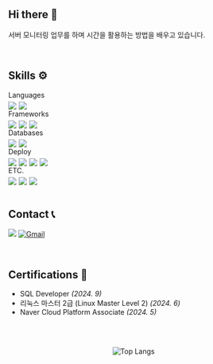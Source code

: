 ## Hi there 👋
서버 모니터링 업무를 하며 시간을 활용하는 방법을 배우고 있습니다.


<br>


## Skills ⚙
<div style="font-size: 1em;">Languages</div>
<div class="skill-section" style="display: flex; gap: 5px; margin-top: 5px;">
    <img src="https://img.shields.io/badge/JavaScript-F7DF1E?style=flat&logo=javascript&logoColor=white">
    <img src="https://img.shields.io/badge/TypeScript-3178C6?style=flat&logo=typescript&logoColor=white">
</div>

<div style="font-size: 1em;">Frameworks</div>
<div class="skill-section" style="display: flex; gap: 5px; margin-top: 5px;">
  <img src="https://img.shields.io/badge/Express-000000?style=flat&logo=express&logoColor=white">
  <img src="https://img.shields.io/badge/Nest.js-E0234E?style=flat&logo=nestjs&logoColor=white">
  <img src="https://img.shields.io/badge/Next.js-000000?style=flat&logo=next.js&logoColor=white">
</div>

<div style="font-size: 1em;">Databases</div>
<div class="skill-section" style="display: flex; gap: 5px; margin-top: 5px;">
  <img src="https://img.shields.io/badge/MongoDB-47A248?style=flat&logo=MongoDB&logoColor=white">
  <img src="https://img.shields.io/badge/MySQL-4479A1?style=flat&logo=MySQL&logoColor=white">
</div>

<div style="font-size: 1em;">Deploy</div>
<div class="skill-section" style="display: flex; gap: 5px; margin-top: 5px;">
  <img src="https://img.shields.io/badge/AWS-232F3E?style=flat&logo=amazonwebservices&logoColor=white">
  <img src="https://img.shields.io/badge/Linux-FCC624?style=flat&logo=linux&logoColor=black">
  <img src="https://img.shields.io/badge/Docker-2496ED?style=flat&logo=docker&logoColor=white">
  <img src="https://img.shields.io/badge/Nginx-009639?style=flat&logo=nginx&logoColor=white">
</div>

<div style="font-size: 1em;">ETC.</div>
<div class="skill-section" style="display: flex; gap: 5px; margin-top: 5px;">
  <img src="https://img.shields.io/badge/Unity-000000?style=flat&logo=unity&logoColor=white">
  <img src="https://img.shields.io/badge/Git-F05032?style=flat&logo=git&logoColor=white">
  <img src="https://img.shields.io/badge/GitHub-181717?style=flat&logo=github&logoColor=white">
</div>


<br>


## Contact 📞
<a href="https://velog.io/@dnslfkrh"><img src="https://img.shields.io/badge/Velog-11B48A?style=flat&logo=Vimeo&logoColor=white&link=https://velog.io/@dnslfkrh"/></a>
[![Gmail](https://img.shields.io/badge/Gmail-D14836?style=flat&logo=gmail&logoColor=white)](mailto:d8558570@gmail.com)


<br>


## Certifications 🪪
- SQL Developer *(2024. 9)*
- 리눅스 마스터 2급 (Linux Master Level 2) *(2024. 6)*
- Naver Cloud Platform Associate *(2024. 5)*


<br>
<br>


<p align="center">
  <img src="https://github-readme-stats.vercel.app/api/top-langs/?username=dnslfkrh" alt="Top Langs">
</p>

